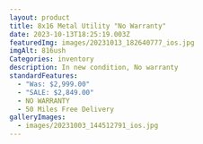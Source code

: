 ```yaml
---
layout: product
title: 8x16 Metal Utility "No Warranty"
date: 2023-10-13T18:25:19.003Z
featuredImg: images/20231013_182640777_ios.jpg
imgAlt: 816ush
Categories: inventory
description: In new condition, No warranty
standardFeatures:
  - "Was: $2,999.00"
  - "SALE: $2,849.00"
  - NO WARRANTY
  - 50 Miles Free Delivery
galleryImages:
  - images/20231003_144512791_ios.jpg
---
```

